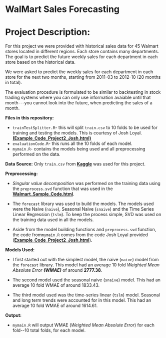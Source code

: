 # WalMart Sales Forecasting

# Project Description:

For this project we were provided with historical sales data for 45 Walmart stores located in different regions. Each store contains many departments. The goal is to predict the future weekly sales for each department in each store based on the historical data.

We were asked to predict the weekly sales for each department in each store for the next two months, starting from 2011-03 to 2012-10 (20 months in total).

The evaluation procedure is formulated to be similar to backtesting in stock trading systems where you can only use information avaiable until that month---you cannot look into the future, when predicting the sales of a month.

**Files in this repository:**

- `trainTestSplitter.R`- this will split `train.csv` to 10 folds to be used for training and testing the models. This is courtesy of Josh Loyal. **[(Example_Code_Project2_Josh.html)](https://piazza.com/class_profile/get_resource/jky28ddlhmu2r8/jnqq1kbkbx6yy)**
- `evaluationCode.R`- this runs all the 10 folds of each model.
- `mymain.R`- contains the models being used and all preprocessing performed on the data.

**Data Source:** Only `train.csv` from **[Kaggle](https://www.kaggle.com/c/walmart-recruiting-store-sales-forecasting)** was used for this project.

**Preprocessing:** 

- *Singular value decomposition* was performed on the training data using the `preprocess.svd` function that was used in the **[Walmart_Sample_Code.html](https://piazza.com/class_profile/get_resource/jky28ddlhmu2r8/jl33k19o30k5gi)**.

- The `forecast` library was used to build the models. The models used were the Naive (`naive`), Seasonal Naive (`snaive`) and the Time Series Linear Regression (`tslm`). To keep the process simple, SVD was used on the training data used in all the models.

- Aside from the model building functions and `preprocess.svd` function, the code from`mymain.R` comes from the code Josh Loyal provided (**[Example_Code_Project2_Josh.html](https://piazza.com/class_profile/get_resource/jky28ddlhmu2r8/jnqq1kbkbx6yy)**). 

**Models Used:**

- I first started out with the simplest model, the naive (`naive`) model from the `forecast` library. This model had an average 10 fold *Weighted Mean Absolute Error __(WMAE)__* of around __2777.38__.

- The second model used the seasonal naive (`snaive`) model. This had an average 10 fold WMAE of around 1833.43.

- The third model used was the time-series linear (`tslm`) model. Seasonal and long term trends were accounted for in this model. This had an average 10 fold WMAE of around 1614.61.

**Output:**

- `mymain.R` will output WMAE (*Weighted Mean Absolute Error*) for each fold--10 total folds, for each model. 
